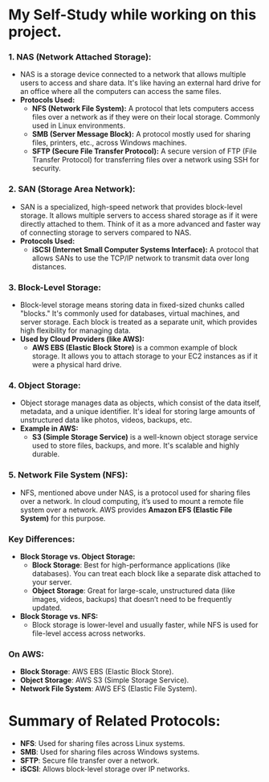 # My Self-Study while working on this project.


### 1. **NAS (Network Attached Storage):**
   - NAS is a storage device connected to a network that allows multiple users to access and share data. It's like having an external hard drive for an office where all the computers can access the same files.
   - **Protocols Used:**
     - **NFS (Network File System):** A protocol that lets computers access files over a network as if they were on their local storage. Commonly used in Linux environments.
     - **SMB (Server Message Block):** A protocol mostly used for sharing files, printers, etc., across Windows machines.
     - **SFTP (Secure File Transfer Protocol):** A secure version of FTP (File Transfer Protocol) for transferring files over a network using SSH for security.

### 2. **SAN (Storage Area Network):**
   - SAN is a specialized, high-speed network that provides block-level storage. It allows multiple servers to access shared storage as if it were directly attached to them. Think of it as a more advanced and faster way of connecting storage to servers compared to NAS.
   - **Protocols Used:**
     - **iSCSI (Internet Small Computer Systems Interface):** A protocol that allows SANs to use the TCP/IP network to transmit data over long distances.

### 3. **Block-Level Storage:**
   - Block-level storage means storing data in fixed-sized chunks called "blocks." It's commonly used for databases, virtual machines, and server storage. Each block is treated as a separate unit, which provides high flexibility for managing data.
   - **Used by Cloud Providers (like AWS):**
     - **AWS EBS (Elastic Block Store)** is a common example of block storage. It allows you to attach storage to your EC2 instances as if it were a physical hard drive.

### 4. **Object Storage:**
   - Object storage manages data as objects, which consist of the data itself, metadata, and a unique identifier. It's ideal for storing large amounts of unstructured data like photos, videos, backups, etc.
   - **Example in AWS:** 
     - **S3 (Simple Storage Service)** is a well-known object storage service used to store files, backups, and more. It's scalable and highly durable.

### 5. **Network File System (NFS):**
   - NFS, mentioned above under NAS, is a protocol used for sharing files over a network. In cloud computing, it’s used to mount a remote file system over a network. AWS provides **Amazon EFS (Elastic File System)** for this purpose.

### **Key Differences:**
   - **Block Storage vs. Object Storage:**
     - **Block Storage**: Best for high-performance applications (like databases). You can treat each block like a separate disk attached to your server.
     - **Object Storage**: Great for large-scale, unstructured data (like images, videos, backups) that doesn’t need to be frequently updated.
   - **Block Storage vs. NFS:**
     - Block storage is lower-level and usually faster, while NFS is used for file-level access across networks.

### **On AWS:**
   - **Block Storage**: AWS EBS (Elastic Block Store).
   - **Object Storage**: AWS S3 (Simple Storage Service).
   - **Network File System**: AWS EFS (Elastic File System).

# **Summary of Related Protocols:**
   - **NFS**: Used for sharing files across Linux systems.
   - **SMB**: Used for sharing files across Windows systems.
   - **SFTP**: Secure file transfer over a network.
   - **iSCSI**: Allows block-level storage over IP networks.

